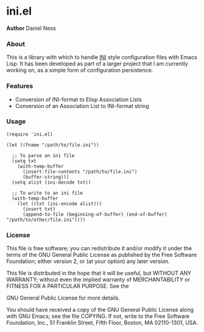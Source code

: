 # ini.el
**Author** Daniel Ness  

### About
This is a library with which to handle [INI](http://en.wikipedia.org/wiki/INI_file) style configuration files with 
Emacs Lisp. It has been developed as part of a larger project that I am currently working on, as a simple form of
configuration persistence.

### Features
* Conversion of INI-format to Elisp Association Lists
* Conversion of an Association List to INI-format string

### Usage
```Lisp
(require 'ini.el)

(let ((fname "/path/to/file.ini"))

  ;; To parse an ini file
  (setq txt
    (with-temp-buffer
      (insert-file-contents "/path/to/file.ini")
      (buffer-string)))
  (setq alist (ini-decode txt))

  ;; To write to an ini file
  (with-temp-buffer
    (let ((txt (ini-encode alist)))
      (insert txt)
      (append-to-file (beginning-of-buffer) (end-of-buffer) "/path/to/other/file.ini"))))
```

### License
This file is free software; you can redistribute it and/or modify
it under the terms of the GNU General Public License as published by
the Free Software Foundation; either version 2, or (at your option)
any later version.

This file is distributed in the hope that it will be useful,
but WITHOUT ANY WARRANTY; without even the implied warranty of
MERCHANTABILITY or FITNESS FOR A PARTICULAR PURPOSE.  See the

GNU General Public License for more details.

You should have received a copy of the GNU General Public License
along with GNU Emacs; see the file COPYING.  If not, write to the
Free Software Foundation, Inc., 51 Franklin Street, Fifth Floor,
Boston, MA 02110-1301, USA.